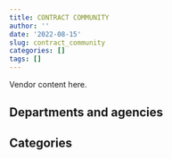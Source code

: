 ```yaml
---
title: CONTRACT COMMUNITY
author: ''
date: '2022-08-15'
slug: contract_community
categories: []
tags: []
---
```


<script src="/rmarkdown-libs/htmlwidgets/htmlwidgets.js"></script>
<link href="/rmarkdown-libs/datatables-css/datatables-crosstalk.css" rel="stylesheet" />
<script src="/rmarkdown-libs/datatables-binding/datatables.js"></script>
<script src="/rmarkdown-libs/jquery/jquery-3.6.0.min.js"></script>
<link href="/rmarkdown-libs/dt-core-bootstrap/css/dataTables.bootstrap.min.css" rel="stylesheet" />
<link href="/rmarkdown-libs/dt-core-bootstrap/css/dataTables.bootstrap.extra.css" rel="stylesheet" />
<script src="/rmarkdown-libs/dt-core-bootstrap/js/jquery.dataTables.min.js"></script>
<script src="/rmarkdown-libs/dt-core-bootstrap/js/dataTables.bootstrap.min.js"></script>
<link href="/rmarkdown-libs/crosstalk/css/crosstalk.min.css" rel="stylesheet" />
<script src="/rmarkdown-libs/crosstalk/js/crosstalk.min.js"></script>
<script src="/rmarkdown-libs/htmlwidgets/htmlwidgets.js"></script>
<link href="/rmarkdown-libs/datatables-css/datatables-crosstalk.css" rel="stylesheet" />
<script src="/rmarkdown-libs/datatables-binding/datatables.js"></script>
<script src="/rmarkdown-libs/jquery/jquery-3.6.0.min.js"></script>
<link href="/rmarkdown-libs/dt-core-bootstrap/css/dataTables.bootstrap.min.css" rel="stylesheet" />
<link href="/rmarkdown-libs/dt-core-bootstrap/css/dataTables.bootstrap.extra.css" rel="stylesheet" />
<script src="/rmarkdown-libs/dt-core-bootstrap/js/jquery.dataTables.min.js"></script>
<script src="/rmarkdown-libs/dt-core-bootstrap/js/dataTables.bootstrap.min.js"></script>
<link href="/rmarkdown-libs/crosstalk/css/crosstalk.min.css" rel="stylesheet" />
<script src="/rmarkdown-libs/crosstalk/js/crosstalk.min.js"></script>

Vendor content here.

## Departments and agencies

<div id="htmlwidget-1" style="width:100%;height:auto;" class="datatables html-widget"></div>
<script type="application/json" data-for="htmlwidget-1">{"x":{"style":"bootstrap","filter":"none","vertical":false,"data":[["<a href=\"/departments/casdo-ocena/\">Accessibility Standards Canada<\/a>","<a href=\"/departments/cbsa-asfc/\">Canada Border Services Agency<\/a>","<a href=\"/departments/cfia-acia/\">Canadian Food Inspection Agency<\/a>","<a href=\"/departments/cic/\">Immigration, Refugees and Citizenship Canada<\/a>","<a href=\"/departments/cihr-irsc/\">Canadian Institutes of Health Research<\/a>","<a href=\"/departments/cra-arc/\">Canada Revenue Agency<\/a>","<a href=\"/departments/csa-asc/\">Canadian Space Agency<\/a>","<a href=\"/departments/csc-scc/\">Correctional Service of Canada<\/a>","<a href=\"/departments/dfatd-maecd/\">Global Affairs Canada<\/a>","<a href=\"/departments/dfo-mpo/\">Fisheries and Oceans Canada<\/a>","<a href=\"/departments/dnd-mdn/\">National Defence<\/a>","<a href=\"/departments/ec/\">Environment and Climate Change Canada<\/a>","<a href=\"/departments/elections/\">Elections Canada<\/a>","<a href=\"/departments/esdc-edsc/\">Employment and Social Development Canada<\/a>","<a href=\"/departments/hc-sc/\">Health Canada<\/a>","<a href=\"/departments/ic/\">Innovation, Science and Economic Development Canada<\/a>","<a href=\"/departments/ijc-cmi/\">International Joint Commission<\/a>","<a href=\"/departments/infc/\">Infrastructure Canada<\/a>","<a href=\"/departments/mgerc-ceegm/\">Military Grievances External Review Committee<\/a>","<a href=\"/departments/nrc-cnrc/\">National Research Council Canada<\/a>","<a href=\"/departments/nrcan-rncan/\">Natural Resources Canada<\/a>","<a href=\"/departments/pc/\">Parks Canada<\/a>","<a href=\"/departments/pco-bcp/\">Privy Council Office<\/a>","<a href=\"/departments/phac-aspc/\">Public Health Agency of Canada<\/a>","<a href=\"/departments/ps-sp/\">Public Safety Canada<\/a>","<a href=\"/departments/pwgsc-tpsgc/\">Public Services and Procurement Canada<\/a>","<a href=\"/departments/rcmp-grc/\">Royal Canadian Mounted Police<\/a>","<a href=\"/departments/sshrc-crsh/\">Social Sciences and Humanities Research Council of Canada<\/a>","<a href=\"/departments/tbs-sct/\">Treasury Board of Canada Secretariat<\/a>","<a href=\"/departments/tc/\">Transport Canada<\/a>","<a href=\"/departments/vac-acc/\">Veterans Affairs Canada<\/a>"],[null,"$   206,198.30",null,"$    22,070.19",null,null,"$    23,940.00","$    35,188.20","$    24,916.50","$   313,674.45","$   609,954.83","$    60,311.69",null,"$    76,152.22","$   151,973.22",null,null,"$     1,794.50","$    22,148.00",null,"$         0.00","$   159,792.26","$    51,510.74","$    13,672.76","$    73,544.27","$ 3,404,904.67","$   280,154.72","$    59,101.26",null,null,"$   224,950.09"],[null,"$    46,460.41",null,"$     9,465.58",null,null,"$    15,506.33","$    13,560.00",null,"$   324,232.13","$ 1,366,785.72","$    18,873.15","$   113,655.91",null,"$   109,755.24","$    16,113.31",null,"$     5,239.95","$    24,521.00",null,"$         0.00",null,"$    10,752.26","$    58,240.04","$     2,798.69","$   816,561.11","$    46,820.38",null,"$   118,226.25","$   150,845.03","$    22,891.73"],[null,null,"$   241,529.95",null,"$    24,973.00","$    26,276.67","$     9,493.67",null,null,"$   244,618.11","$ 1,456,178.61","$    11,635.36","$    50,949.20",null,"$   232,931.09","$   180,964.85",null,"$     5,254.30",null,null,null,null,null,"$    69,368.80","$    13,145.22","$   439,278.36",null,null,"$    99,499.89","$   192,460.27",null],["$    39,832.50",null,"$    21,977.23",null,null,"$    11,466.46",null,null,null,"$       668.36","$ 1,472,128.70","$    68,627.13",null,"$    38,631.60","$    95,222.85",null,"$     8,819.29",null,null,"$    59,797.34",null,null,null,"$    54,605.01","$    33,410.78","$   413,766.11",null,null,null,"$    27,685.00",null]],"container":"<table class=\"table table-striped table-hover row-border order-column display\">\n  <thead>\n    <tr>\n      <th>Department<\/th>\n      <th>2017-2018<\/th>\n      <th>2018-2019<\/th>\n      <th>2019-2020<\/th>\n      <th>2020-2021<\/th>\n    <\/tr>\n  <\/thead>\n<\/table>","options":{"order":[[4,"desc"]],"pageLength":10,"autoWidth":true,"columnDefs":[],"orderClasses":false}},"evals":[],"jsHooks":[]}</script>

## Categories

<div id="htmlwidget-2" style="width:100%;height:auto;" class="datatables html-widget"></div>
<script type="application/json" data-for="htmlwidget-2">{"x":{"style":"bootstrap","filter":"none","vertical":false,"data":[["<a href=\"/categories/1_facilities_and_construction/\">Facilities and construction<\/a>","<a href=\"/categories/11_defence/\">Defence<\/a>","<a href=\"/categories/2_professional_services/\">Professional services<\/a>","<a href=\"/categories/3_information_technology/\">Information technology<\/a>","<a href=\"/categories/9_human_capital/\">Human capital<\/a>"],["$    57,364.74","$    88,367.33","$ 4,972,427.41","$   687,310.97","$    10,482.41"],["$    57,364.74","$    66,898.06","$ 2,940,929.59","$   220,871.90","$     5,239.95"],["$    82,494.90","$    39,222.42","$ 3,065,924.33","$    94,026.04","$    16,889.66"],["$    38,347.93",null,"$ 2,271,786.13","$     8,819.29","$    27,685.00"]],"container":"<table class=\"table table-striped table-hover row-border order-column display\">\n  <thead>\n    <tr>\n      <th>Category<\/th>\n      <th>2017-2018<\/th>\n      <th>2018-2019<\/th>\n      <th>2019-2020<\/th>\n      <th>2020-2021<\/th>\n    <\/tr>\n  <\/thead>\n<\/table>","options":{"order":[[4,"desc"]],"pageLength":20,"autoWidth":true,"columnDefs":[],"orderClasses":false,"lengthMenu":[10,20,25,50,100]}},"evals":[],"jsHooks":[]}</script>
